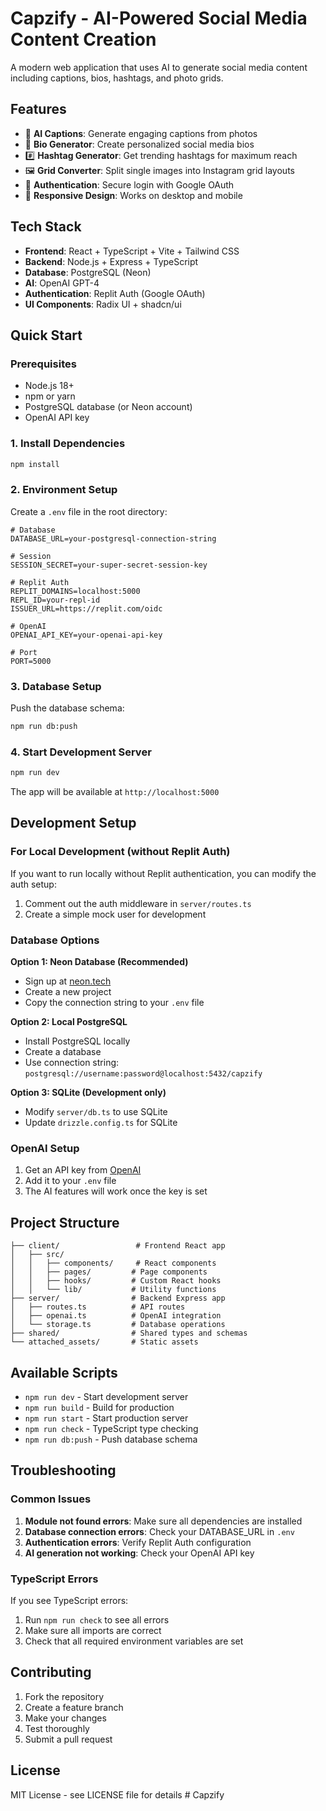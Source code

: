 # Capzify - AI-Powered Social Media Content Creation

A modern web application that uses AI to generate social media content including captions, bios, hashtags, and photo grids.

## Features

- 🤖 **AI Captions**: Generate engaging captions from photos
- 📝 **Bio Generator**: Create personalized social media bios
- #️⃣ **Hashtag Generator**: Get trending hashtags for maximum reach
- 🖼️ **Grid Converter**: Split single images into Instagram grid layouts
- 🔐 **Authentication**: Secure login with Google OAuth
- 📱 **Responsive Design**: Works on desktop and mobile

## Tech Stack

- **Frontend**: React + TypeScript + Vite + Tailwind CSS
- **Backend**: Node.js + Express + TypeScript
- **Database**: PostgreSQL (Neon)
- **AI**: OpenAI GPT-4
- **Authentication**: Replit Auth (Google OAuth)
- **UI Components**: Radix UI + shadcn/ui

## Quick Start

### Prerequisites

- Node.js 18+ 
- npm or yarn
- PostgreSQL database (or Neon account)
- OpenAI API key

### 1. Install Dependencies

```bash
npm install
```

### 2. Environment Setup

Create a `.env` file in the root directory:

```env
# Database
DATABASE_URL=your-postgresql-connection-string

# Session
SESSION_SECRET=your-super-secret-session-key

# Replit Auth
REPLIT_DOMAINS=localhost:5000
REPL_ID=your-repl-id
ISSUER_URL=https://replit.com/oidc

# OpenAI
OPENAI_API_KEY=your-openai-api-key

# Port
PORT=5000
```

### 3. Database Setup

Push the database schema:

```bash
npm run db:push
```

### 4. Start Development Server

```bash
npm run dev
```

The app will be available at `http://localhost:5000`

## Development Setup

### For Local Development (without Replit Auth)

If you want to run locally without Replit authentication, you can modify the auth setup:

1. Comment out the auth middleware in `server/routes.ts`
2. Create a simple mock user for development

### Database Options

**Option 1: Neon Database (Recommended)**
- Sign up at [neon.tech](https://neon.tech)
- Create a new project
- Copy the connection string to your `.env` file

**Option 2: Local PostgreSQL**
- Install PostgreSQL locally
- Create a database
- Use connection string: `postgresql://username:password@localhost:5432/capzify`

**Option 3: SQLite (Development only)**
- Modify `server/db.ts` to use SQLite
- Update `drizzle.config.ts` for SQLite

### OpenAI Setup

1. Get an API key from [OpenAI](https://platform.openai.com)
2. Add it to your `.env` file
3. The AI features will work once the key is set

## Project Structure

```
├── client/                 # Frontend React app
│   ├── src/
│   │   ├── components/     # React components
│   │   ├── pages/         # Page components
│   │   ├── hooks/         # Custom React hooks
│   │   └── lib/           # Utility functions
├── server/                # Backend Express app
│   ├── routes.ts          # API routes
│   ├── openai.ts          # OpenAI integration
│   └── storage.ts         # Database operations
├── shared/                # Shared types and schemas
└── attached_assets/       # Static assets
```

## Available Scripts

- `npm run dev` - Start development server
- `npm run build` - Build for production
- `npm run start` - Start production server
- `npm run check` - TypeScript type checking
- `npm run db:push` - Push database schema

## Troubleshooting

### Common Issues

1. **Module not found errors**: Make sure all dependencies are installed
2. **Database connection errors**: Check your DATABASE_URL in `.env`
3. **Authentication errors**: Verify Replit Auth configuration
4. **AI generation not working**: Check your OpenAI API key

### TypeScript Errors

If you see TypeScript errors:
1. Run `npm run check` to see all errors
2. Make sure all imports are correct
3. Check that all required environment variables are set

## Contributing

1. Fork the repository
2. Create a feature branch
3. Make your changes
4. Test thoroughly
5. Submit a pull request

## License

MIT License - see LICENSE file for details #   C a p z i f y  
 